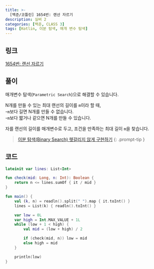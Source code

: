 ```yaml
---
title: >-
  [백준/코틀린] 1654번: 랜선 자르기
description: 실버 2
categories: [백준, CLASS 3]
tags: [Kotlin, 이분 탐색, 매개 변수 탐색]
---
```


## 링크
[1654번: 랜선 자르기](https://www.acmicpc.net/problem/1654)

## 풀이
<span class="txt_bg">매개변수 탐색(`Parametric Search`)</span>으로 해결할 수 있습니다.

N개를 만들 수 있는 최대 랜선의 길이를 `m`이라 할 때,\
-`m`보다 길면 N개를 만들 수 없습니다.\
-`m`보다 짧거나 같으면 N개를 만들 수 있습니다.

자를 랜선의 길이를 매개변수로 두고, 조건을 만족하는 최대 길이 `m`을 찾습니다.

> [이분 탐색(Binary Search) 헷갈리지 않게 구현하기](https://www.acmicpc.net/blog/view/109)
{: .prompt-tip }

## 코드
```kotlin
lateinit var lines: List<Int>

fun check(mid: Long, n: Int): Boolean {
    return n <= lines.sumOf { it / mid }
}

fun main() {
    val (k, n) = readln().split(" ").map { it.toInt() }
    lines = List(k) { readln().toInt() }

    var low = 0L
    var high = Int.MAX_VALUE + 1L
    while (low + 1 < high) {
        val mid = (low + high) / 2

        if (check(mid, n)) low = mid
        else high = mid
    }

    println(low)
}

```
